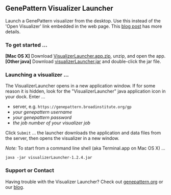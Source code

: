 ## GenePattern Visualizer Launcher

Launch a GenePattern visualizer from the desktop. Use this instead of the 'Open Visualizer' link embedded in the web page. This [blog post](http://software.broadinstitute.org/cancer/software/genepattern/blog/2017/03/16/java-applet-based-visualizers-no-longer-function-in-any-browser) has more details.

### To get started ... 
**\[Mac OS X\]** Download [VisualizerLauncher.app.zip](https://github.com/genepattern/VisualizerLauncher/releases/download/v1.2.4/VisualizerLauncher.app.zip), unzip, and open the app.
**\[Other java\]** Download [visualizerLauncher.jar](https://github.com/genepattern/VisualizerLauncher/releases/download/v1.2.4/visualizerLauncher-1.2.4.jar) and double-click the jar file.

### Launching a visualizer ...
The VisualizerLauncher opens in a new application window. If for some reason it is hidden, look for the "VisualizerLauncher" java application icon in your dock. Enter ...
* server, e.g. `https://genepattern.broadinstitute.org/gp`
* _your genepattern username_
* _your genepattern password_
* _the job number of your visualizer job_

Click `Submit` ... the launcher downloads the application and data files from the server, then opens the visualizer in a new window.

*Note:* To start from a command line shell (aka Terminal.app on Mac OS X) ...
```
java -jar visualizerLauncher-1.2.4.jar
```

### Support or Contact

Having trouble with the Visualizer Launcher? Check out [genepattern.org](https://genepattern.org/) or our [blog](http://software.broadinstitute.org/cancer/software/genepattern/blog).
